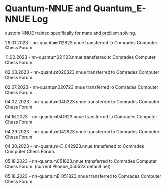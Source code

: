 # Quantum-NNUE and Quantum_E-NNUE Log
custom NNUE trained specifically for mate and problem solving.

29.01.2023 - nn-quantum012823.nnue transferred to Comrades Computer Chess Forum.

11.02.2023 - nn-quantum021123.nnue transferred to Comrades Computer Chess Forum.

02.03.2023 - nn-quantum020323.nnue transferred to Comrades Computer Chess Forum.

02.07.2023 - nn-quantum020723.nnue transferred to Comrades Computer Chess Forum.

04.02.2023 - nn-quantum040223.nnue transferred to Comrades Computer Chess Forum.

04.16.2023 - nn-quantum041623.nnue transferred to Comrades Computer Chess Forum.  

04.29.2023 - nn-quantum042923.nnue transferred to Comrades Computer Chess Forum.

04.30.2023 - nn-quantum-E_042923.nnue transferred to Comrades Computer Chess Forum.

05.18.2023 - nn-quantum051823.nnue transferred to Comrades Computer Chess Forum.  (current Phoebe_050523 default net)

05.18.2023 - nn-quantumE_051823.nnue transferred to Comrades Computer Chess Forum.  
